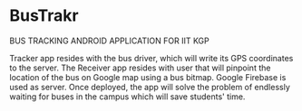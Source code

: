 # BusTrakr
BUS TRACKING ANDROID APPLICATION FOR IIT KGP

Tracker app resides with the bus driver, which will write its GPS coordinates to the server. The Receiver app resides with user that will pinpoint the location of the bus on Google map using a bus bitmap. Google Firebase is used as server. Once deployed, the app will solve the problem of endlessly waiting for buses in the campus which will save students' time.
